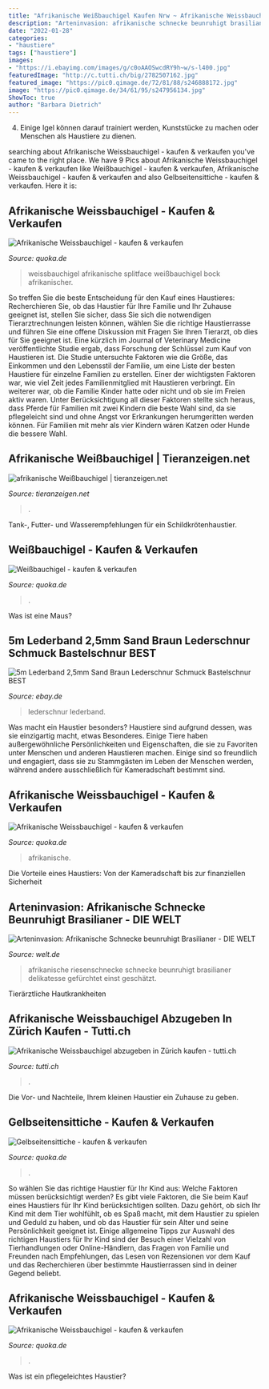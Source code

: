 ```yaml
---
title: "Afrikanische Weißbauchigel Kaufen Nrw ~ Afrikanische Weissbauchigel"
description: "Arteninvasion: afrikanische schnecke beunruhigt brasilianer"
date: "2022-01-28"
categories:
- "haustiere"
tags: ["haustiere"]
images:
- "https://i.ebayimg.com/images/g/c0oAAOSwcdRY9h~w/s-l400.jpg"
featuredImage: "http://c.tutti.ch/big/2782507162.jpg"
featured_image: "https://pic0.qimage.de/72/81/88/s246888172.jpg"
image: "https://pic0.qimage.de/34/61/95/s247956134.jpg"
ShowToc: true
author: "Barbara Dietrich"
---
```



4. Einige Igel können darauf trainiert werden, Kunststücke zu machen oder Menschen als Haustiere zu dienen.

	

		
searching about Afrikanische Weissbauchigel - kaufen &amp; verkaufen you've came to the right place. We have 9 Pics about Afrikanische Weissbauchigel - kaufen &amp; verkaufen like Weißbauchigel - kaufen &amp; verkaufen, Afrikanische Weissbauchigel - kaufen &amp; verkaufen and also Gelbseitensittiche - kaufen &amp; verkaufen. Here it is:
		
    
## Afrikanische Weissbauchigel - Kaufen &amp; Verkaufen

<img loading=lazy src="https://pic0.qimage.de/82/12/30/r247301282.jpg" onerror="this.onerror=null;this.src='https://tse4.mm.bing.net/th?id=OIP.TN8cHQXgDlYv2mE8j_qlnwAAAA&amp;pid=15.1';" alt="Afrikanische Weissbauchigel - kaufen &amp; verkaufen">

_Source: quoka.de_

>weissbauchigel afrikanische splitface weißbauchigel bock afrikanischer. 

	

So treffen Sie die beste Entscheidung für den Kauf eines Haustieres: Recherchieren Sie, ob das Haustier für Ihre Familie und Ihr Zuhause geeignet ist, stellen Sie sicher, dass Sie sich die notwendigen Tierarztrechnungen leisten können, wählen Sie die richtige Haustierrasse und führen Sie eine offene Diskussion mit Fragen Sie Ihren Tierarzt, ob dies für Sie geeignet ist.
Eine kürzlich im Journal of Veterinary Medicine veröffentlichte Studie ergab, dass Forschung der Schlüssel zum Kauf von Haustieren ist. Die Studie untersuchte Faktoren wie die Größe, das Einkommen und den Lebensstil der Familie, um eine Liste der besten Haustiere für einzelne Familien zu erstellen. Einer der wichtigsten Faktoren war, wie viel Zeit jedes Familienmitglied mit Haustieren verbringt. Ein weiterer war, ob die Familie Kinder hatte oder nicht und ob sie im Freien aktiv waren. Unter Berücksichtigung all dieser Faktoren stellte sich heraus, dass Pferde für Familien mit zwei Kindern die beste Wahl sind, da sie pflegeleicht sind und ohne Angst vor Erkrankungen herumgeritten werden können. Für Familien mit mehr als vier Kindern wären Katzen oder Hunde die bessere Wahl.

    
## Afrikanische Weißbauchigel | Tieranzeigen.net

<img loading=lazy src="https://www.tieranzeigen.net/export/c2Z8eXt9FbuM.jpg" onerror="this.onerror=null;this.src='https://tse4.mm.bing.net/th?id=OIP.x7pCQ4Mf0lnRopM5XDDHwQHaFj&amp;pid=15.1';" alt="afrikanische Weißbauchigel | tieranzeigen.net">

_Source: tieranzeigen.net_

>. 

	

Tank-, Futter- und Wasserempfehlungen für ein Schildkrötenhaustier.

    
## Weißbauchigel - Kaufen &amp; Verkaufen

<img loading=lazy src="https://pic0.qimage.de/34/61/95/s247956134.jpg" onerror="this.onerror=null;this.src='https://tse1.mm.bing.net/th?id=OIP.UAr1tUTKCgAIeVj1xa4N4AAAAA&amp;pid=15.1';" alt="Weißbauchigel - kaufen &amp; verkaufen">

_Source: quoka.de_

>. 

	

Was ist eine Maus?

    
## 5m Lederband 2,5mm Sand Braun Lederschnur Schmuck Bastelschnur BEST

<img loading=lazy src="https://i.ebayimg.com/images/g/c0oAAOSwcdRY9h~w/s-l400.jpg" onerror="this.onerror=null;this.src='https://tse3.mm.bing.net/th?id=OIP.MojMt8AlcyNDIaiFpKoODwAAAA&amp;pid=15.1';" alt="5m Lederband 2,5mm Sand Braun Lederschnur Schmuck Bastelschnur BEST">

_Source: ebay.de_

>lederschnur lederband. 

	

Was macht ein Haustier besonders?
Haustiere sind aufgrund dessen, was sie einzigartig macht, etwas Besonderes. Einige Tiere haben außergewöhnliche Persönlichkeiten und Eigenschaften, die sie zu Favoriten unter Menschen und anderen Haustieren machen. Einige sind so freundlich und engagiert, dass sie zu Stammgästen im Leben der Menschen werden, während andere ausschließlich für Kameradschaft bestimmt sind.

    
## Afrikanische Weissbauchigel - Kaufen &amp; Verkaufen

<img loading=lazy src="https://pic0.qimage.de/82/12/30/s247301282.jpg" onerror="this.onerror=null;this.src='https://tse1.mm.bing.net/th?id=OIP.5LlMlHZwRAe6IqCWQeX9uQAAAA&amp;pid=15.1';" alt="Afrikanische Weissbauchigel - kaufen &amp; verkaufen">

_Source: quoka.de_

>afrikanische. 

	

Die Vorteile eines Haustiers: Von der Kameradschaft bis zur finanziellen Sicherheit

    
## Arteninvasion: Afrikanische Schnecke Beunruhigt Brasilianer - DIE WELT

<img loading=lazy src="http://img.welt.de/img/wissenschaft/crop101164505/1566938893-ci3x2l-w900/riesenschnecke-DW-Wissenschaft-Berlin.jpg" onerror="this.onerror=null;this.src='https://tse4.mm.bing.net/th?id=OIP.fpsOoIhT7jv2NjZefBctHgHaE8&amp;pid=15.1';" alt="Arteninvasion: Afrikanische Schnecke beunruhigt Brasilianer - DIE WELT">

_Source: welt.de_

>afrikanische riesenschnecke schnecke beunruhigt brasilianer delikatesse gefürchtet einst geschätzt. 

	

Tierärztliche Hautkrankheiten

    
## Afrikanische Weissbauchigel Abzugeben In Zürich Kaufen - Tutti.ch

<img loading=lazy src="http://c.tutti.ch/big/2782507162.jpg" onerror="this.onerror=null;this.src='https://tse1.mm.bing.net/th?id=OIP.82fdgTaKt0a0sXGi7cSVUwHaKN&amp;pid=15.1';" alt="Afrikanische Weissbauchigel abzugeben in Zürich kaufen - tutti.ch">

_Source: tutti.ch_

>. 

	

Die Vor- und Nachteile, Ihrem kleinen Haustier ein Zuhause zu geben.

    
## Gelbseitensittiche - Kaufen &amp; Verkaufen

<img loading=lazy src="https://pic0.qimage.de/72/81/88/s246888172.jpg" onerror="this.onerror=null;this.src='https://tse4.mm.bing.net/th?id=OIP.xzpjm50yivZYcE85A3iAiQAAAA&amp;pid=15.1';" alt="Gelbseitensittiche - kaufen &amp; verkaufen">

_Source: quoka.de_

>. 

	

So wählen Sie das richtige Haustier für Ihr Kind aus: Welche Faktoren müssen berücksichtigt werden?
Es gibt viele Faktoren, die Sie beim Kauf eines Haustiers für Ihr Kind berücksichtigen sollten. Dazu gehört, ob sich Ihr Kind mit dem Tier wohlfühlt, ob es Spaß macht, mit dem Haustier zu spielen und Geduld zu haben, und ob das Haustier für sein Alter und seine Persönlichkeit geeignet ist. Einige allgemeine Tipps zur Auswahl des richtigen Haustiers für Ihr Kind sind der Besuch einer Vielzahl von Tierhandlungen oder Online-Händlern, das Fragen von Familie und Freunden nach Empfehlungen, das Lesen von Rezensionen vor dem Kauf und das Recherchieren über bestimmte Haustierrassen sind in deiner Gegend beliebt.

    
## Afrikanische Weissbauchigel - Kaufen &amp; Verkaufen

<img loading=lazy src="https://pic0.qimage.de/90/02/58/s246580290.jpg" onerror="this.onerror=null;this.src='https://tse1.mm.bing.net/th?id=OIP.Z2vzW58X3nUR2rIQN7mIPwAAAA&amp;pid=15.1';" alt="Afrikanische Weissbauchigel - kaufen &amp; verkaufen">

_Source: quoka.de_

>. 

	

Was ist ein pflegeleichtes Haustier?

